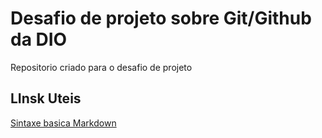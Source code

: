 # Desafio de projeto sobre Git/Github da DIO

Repositorio criado para o desafio de projeto

## LInsk Uteis
[Sintaxe basica Markdown](https://www.markdownguide.org/basic-syntax/)
